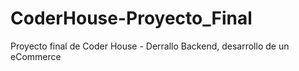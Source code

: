 # CoderHouse-Proyecto_Final
Proyecto final de Coder House - Derrallo Backend, desarrollo de un eCommerce
